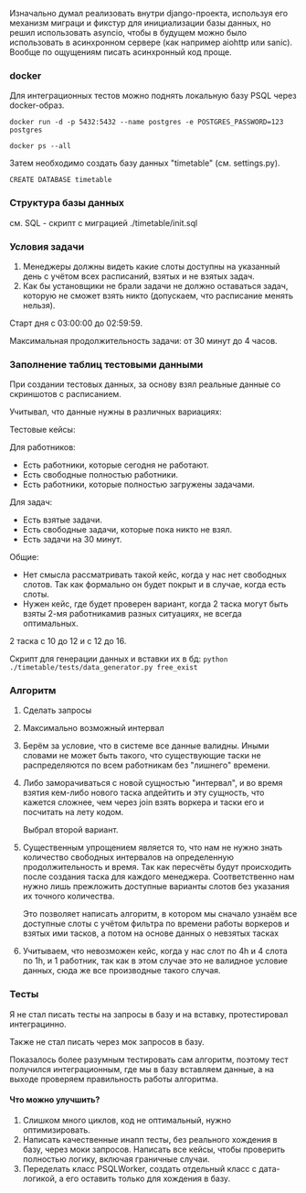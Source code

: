 Изначально думал реализовать внутри django-проекта, используя его механизм миграци и фикстур для инициализации
базы данных, но решил использовать asyncio, чтобы в будущем можно было использовать в асинхронном сервере (как например aiohttp или sanic). Вообще 
по ощущениям писать асинхронный код проще.

### docker
Для интеграционных тестов можно поднять локальную базу PSQL через docker-образ.

`docker run -d -p 5432:5432 --name postgres -e POSTGRES_PASSWORD=123 postgres`

`docker ps --all`

Затем необходимо создать базу данных "timetable" (см. settings.py).

`CREATE DATABASE timetable`

### Структура базы данных

см. SQL - скрипт с миграцией
 ./timetable/init.sql
 
### Условия задачи
1. Менеджеры должны видеть какие слоты доступны на указанный день с учётом всех расписаний, взятых и не взятых задач.
2. Как бы установщики не брали задачи не должно оставаться задач, которую не сможет взять никто (допускаем, что расписание менять нельзя).

Старт дня с 03:00:00 до 02:59:59.

Максимальная продолжительность задачи: от 30 минут до 4 часов.

### Заполнение таблиц тестовыми данными

При создании тестовых данных, за основу взял реальные данные со скриншотов с расписанием.

Учитывал, что данные нужны в различных вариациях:

Тестовые кейсы:

Для работников:
* Есть работники, которые сегодня не работают. 
* Есть свободные полностью работники.
* Есть работники, которые полностью загружены задачами.

Для задач:
* Есть взятые задачи. 
* Есть свободные задачи, которые пока никто не взял.
* Есть задачи на 30 минут.

Общие:
* Нет смысла рассматривать такой кейс, когда у нас нет свободных слотов. Так как формально
он будет покрыт и в случае, когда есть слоты.
* Нужен кейс, где будет проверен вариант, когда 2 таска могут быть взяты 2-мя работникамив разных ситуациях,
не всегда оптимальных.

2 таска 
с 10 до 12 и с 12 до 16.



Скрипт для генерации данных и вставки их в бд:
`python ./timetable/tests/data_generator.py free_exist`

### Алгоритм

1. Сделать запросы 
2. Максимально возможный интервал
3. Берём за условие, что в системе все данные валидны. Иными словами не может быть такого, что
существующие таски не распределяются по всем работникам без "лишнего" времени.
4. Либо заморачиваться с новой сущностью "интервал", и во время взятия кем-либо нового
 таска апдейтить и эту сущность, что кажется сложнее, чем через join взять воркера и таски его и посчитать на лету кодом.

    Выбрал второй вариант.

5. Существенным упрощением является то, что нам не нужно знать количество свободных интервалов на определенную продолжительность
и время. Так как пересчёты будут происходить после создания таска для каждого менеджера.
Соответственно нам нужно лишь прежложить доступные варианты слотов без указания их точного количества.

    Это позволяет написать алгоритм, в котором мы сначало узнаём все доступные слоты с учётом фильтра по времени работы воркеров и взятых ими тасков, а потом на основе данных о невзятых тасках

6. Учитываем, что невозможен кейс, когда у нас слот по 4h и 4 слота по 1h, и 1 работник, так как в этом
случае это не валидное условие данных, сюда же все производные такого случая.

### Тесты

Я не стал писать тесты на запросы в базу и на вставку, протестировал интеграцинно.

Также не стал писать через мок запросов в базу.

Показалось более разумным тестировать сам алгоритм, поэтому тест получился интеграционным, где мы в базу вставляем данные, а
на выходе проверяем правильность работы алгоритма.

#### Что можно улучшить?
1. Слишком много циклов, код не оптимальный, нужно оптимизировать.
2. Написать качественные инапп тесты, без реального хождения в базу, через моки запросов. 
Написать все кейсы, чтобы проверить полностью логику, включая граничные случаи. 
3. Переделать класс PSQLWorker, создать отдельный класс с дата-логикой, а его оставить только для
хождения в базу.